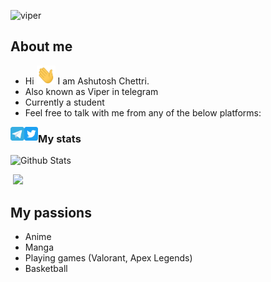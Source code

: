 ![viper](https://imgur.com/JcyYzCI.png)

About me
---
- Hi <img src="https://raw.githubusercontent.com/ABSphreak/ABSphreak/master/gifs/Hi.gif" width="30px" height="30px"> I am Ashutosh Chettri.
- Also known as Viper in telegram
- Currently a student
- Feel free to talk with me from any of the below platforms:

<a href="https://t.me/Eidoron1"><img align="left" alt="Ashutosh's Telegram" width="22px" src="https://raw.githubusercontent.com/edent/SuperTinyIcons/master/images/svg/telegram.svg" /></a>
<a href="https://twitter.com/ashutosh_ch2002"><img align="left" alt="Ashutosh's Twitter" width="22px" src="https://raw.githubusercontent.com/edent/SuperTinyIcons/master/images/svg/twitter.svg" /></a>

### My stats

![Github Stats](https://github-readme-stats.vercel.app/api?username=Eidoron1&bg_color=000&show_icons=true&count_private=true&hide_border=true&text_color=ff6347&title_color=ff0000&icon_color=ffb6c1&include_all_commits=true) 
<p>&nbsp;<img src="https://github-readme-streak-stats.herokuapp.com?user=Eidoron1&theme=radical&hide_border=true&border_radius=10"/></p>

My passions
---
* Anime
* Manga
* Playing games (Valorant, Apex Legends)
* Basketball

<br />
<a href="https://aralroca.us8.list-manage.com/subscribe/post?u=29d99171aa3f671bde658475a&id=9f1a0b31e3">
  <table align="right">
      <tr>
